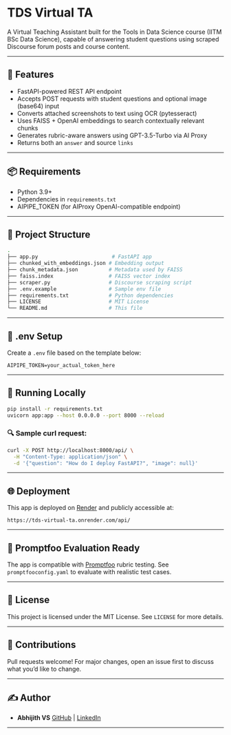 # TDS Virtual TA

A Virtual Teaching Assistant built for the Tools in Data Science course (IITM BSc Data Science), capable of answering student questions using scraped Discourse forum posts and course content.

---

## 🚀 Features

* FastAPI-powered REST API endpoint
* Accepts POST requests with student questions and optional image (base64) input
* Converts attached screenshots to text using OCR (pytesseract)
* Uses FAISS + OpenAI embeddings to search contextually relevant chunks
* Generates rubric-aware answers using GPT-3.5-Turbo via AI Proxy
* Returns both an `answer` and source `links`

---

## 📦 Requirements

* Python 3.9+
* Dependencies in `requirements.txt`
* AIPIPE\_TOKEN (for AIProxy OpenAI-compatible endpoint)

---

## 📁 Project Structure

```bash
.
├── app.py                        # FastAPI app
├── chunked_with_embeddings.json # Embedding output
├── chunk_metadata.json          # Metadata used by FAISS
├── faiss.index                  # FAISS vector index
├── scraper.py                   # Discourse scraping script
├── .env.example                 # Sample env file
├── requirements.txt             # Python dependencies
├── LICENSE                      # MIT License
└── README.md                    # This file
```

---

## 🔧 .env Setup

Create a `.env` file based on the template below:

```env
AIPIPE_TOKEN=your_actual_token_here
```

---

## 🧪 Running Locally

```bash
pip install -r requirements.txt
uvicorn app:app --host 0.0.0.0 --port 8000 --reload
```

### 🔍 Sample curl request:

```bash
curl -X POST http://localhost:8000/api/ \
  -H "Content-Type: application/json" \
  -d '{"question": "How do I deploy FastAPI?", "image": null}'
```

---

## 🌐 Deployment

This app is deployed on [Render](https://render.com) and publicly accessible at:

```
https://tds-virtual-ta.onrender.com/api/
```

---

## 🧠 Promptfoo Evaluation Ready

The app is compatible with [Promptfoo](https://promptfoo.dev/) rubric testing. See `promptfooconfig.yaml` to evaluate with realistic test cases.

---


## 📄 License

This project is licensed under the MIT License. See `LICENSE` for more details.

---

## 🤝 Contributions

Pull requests welcome! For major changes, open an issue first to discuss what you’d like to change.

---

## ✍️ Author

* **Abhijith VS**
  [GitHub](https://github.com/VS-Abhijith) | [LinkedIn](https://www.linkedin.com/in/vsabhijith)

---


